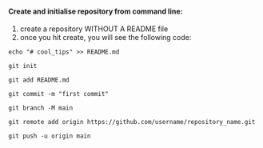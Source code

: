 #### Create and initialise repository from command line:

1. create a repository WITHOUT A README file
2. once you hit create, you will see the following code:

```
echo "# cool_tips" >> README.md

git init

git add README.md

git commit -m "first commit"

git branch -M main

git remote add origin https://github.com/username/repository_name.git

git push -u origin main

```
